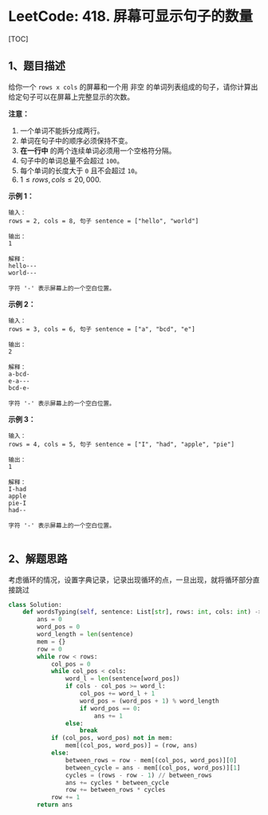 # LeetCode: 418. 屏幕可显示句子的数量

[TOC]

## 1、题目描述

给你一个 `rows x cols` 的屏幕和一个用 非空 的单词列表组成的句子，请你计算出给定句子可以在屏幕上完整显示的次数。

**注意：**

1.  一个单词不能拆分成两行。
2.  单词在句子中的顺序必须保持不变。
3.  **在一行中** 的两个连续单词必须用一个空格符分隔。
4.  句子中的单词总量不会超过 `100`。
5.  每个单词的长度大于 `0` 且不会超过 `10`。
6.  $1 ≤ rows, cols ≤ 20,000.$

**示例 1：**

```
输入：
rows = 2, cols = 8, 句子 sentence = ["hello", "world"]

输出：
1

解释：
hello---
world---

字符 '-' 表示屏幕上的一个空白位置。
```

**示例 2：**

```
输入：
rows = 3, cols = 6, 句子 sentence = ["a", "bcd", "e"]

输出：
2

解释：
a-bcd- 
e-a---
bcd-e-

字符 '-' 表示屏幕上的一个空白位置。
```

**示例 3：**

```
输入：
rows = 4, cols = 5, 句子 sentence = ["I", "had", "apple", "pie"]

输出：
1

解释：
I-had
apple
pie-I
had--

字符 '-' 表示屏幕上的一个空白位置。


```



## 2、解题思路

考虑循环的情况，设置字典记录，记录出现循环的点，一旦出现，就将循环部分直接跳过



```python
class Solution:
    def wordsTyping(self, sentence: List[str], rows: int, cols: int) -> int:
        ans = 0
        word_pos = 0
        word_length = len(sentence)
        mem = {}
        row = 0
        while row < rows:
            col_pos = 0
            while col_pos < cols:
                word_l = len(sentence[word_pos])
                if cols - col_pos >= word_l:
                    col_pos += word_l + 1
                    word_pos = (word_pos + 1) % word_length
                    if word_pos == 0:
                        ans += 1
                else:
                    break
            if (col_pos, word_pos) not in mem:
                mem[(col_pos, word_pos)] = (row, ans)
            else:
                between_rows = row - mem[(col_pos, word_pos)][0]
                between_cycle = ans - mem[(col_pos, word_pos)][1]
                cycles = (rows - row - 1) // between_rows
                ans += cycles * between_cycle
                row += between_rows * cycles
            row += 1
        return ans
```

